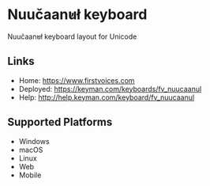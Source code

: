 Nuučaan̓uł keyboard
======================

Nuučaan̓uł keyboard layout for Unicode

Links
-----

 * Home:     <https://www.firstvoices.com>
 * Deployed: <https://keyman.com/keyboards/fv_nuucaanul>
 * Help:     <http://help.keyman.com/keyboard/fv_nuucaanul>
 
Supported Platforms
-------------------

 * Windows
 * macOS
 * Linux
 * Web
 * Mobile
